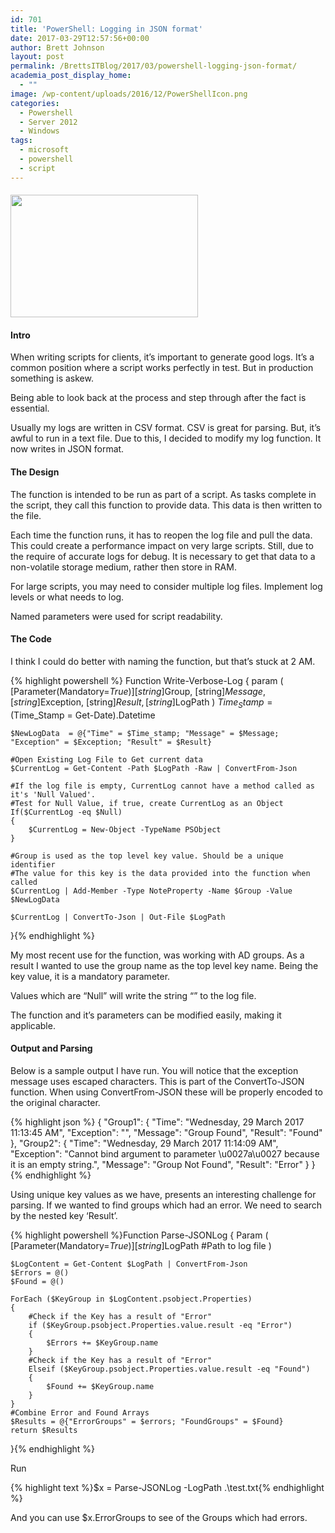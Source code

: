 ```yaml
---
id: 701
title: 'PowerShell: Logging in JSON format'
date: 2017-03-29T12:57:56+00:00
author: Brett Johnson
layout: post
permalink: /BrettsITBlog/2017/03/powershell-logging-json-format/
academia_post_display_home:
  - ""
image: /wp-content/uploads/2016/12/PowerShellIcon.png
categories:
  - Powershell
  - Server 2012
  - Windows
tags:
  - microsoft
  - powershell
  - script
---
```

#### <img class="alignnone size-medium wp-image-545" src="https://sdbrett.com/assets/images/2016/12/PowerShellIcon-300x196.png" alt="" width="300" height="196" srcset="https://sdbrett.com/assets/images2016/12/PowerShellIcon-300x196.png 300w, https://sdbrett.com/assets/images2016/12/PowerShellIcon-260x170.png 260w, https://sdbrett.com/assets/images2016/12/PowerShellIcon.png 391w" sizes="(max-width: 300px) 100vw, 300px" />

#### Intro

When writing scripts for clients, it&#8217;s important to generate good logs. It&#8217;s a common position where a script works perfectly in test. But in production something is askew.

Being able to look back at the process and step through after the fact is essential.

Usually my logs are written in CSV format. CSV is great for parsing. But, it&#8217;s awful to run in a text file. Due to this, I decided to modify my log function. It now writes in JSON format.

#### The Design

The function is intended to be run as part of a script. As tasks complete in the script, they call this function to provide data. This data is then written to the file.

Each time the function runs, it has to reopen the log file and pull the data. This could create a performance impact on very large scripts. Still, due to the require of accurate logs for debug. It is necessary to get that data to a non-volatile storage medium, rather then store in RAM.

For large scripts, you may need to consider multiple log files. Implement log levels or what needs to log.

Named parameters were used for script readability.

#### The Code

I think I could do better with naming the function, but that&#8217;s stuck at 2 AM.

{% highlight powershell %}
Function Write-Verbose-Log
    {
        param
        (
            [Parameter(Mandatory=$True)][string]$Group,
            [string]$Message,
            [string]$Exception,
			[string]$Result,
			[string]$LogPath
        )
    $Time_Stamp = ($Time_Stamp = Get-Date).Datetime
  
	$NewLogData  = @{"Time" = $Time_stamp; "Message" = $Message; "Exception" = $Exception; "Result" = $Result}
    
	#Open Existing Log File to Get current data
	$CurrentLog = Get-Content -Path $LogPath -Raw | ConvertFrom-Json

	#If the log file is empty, CurrentLog cannot have a method called as it's 'Null Valued'.
	#Test for Null Value, if true, create CurrentLog as an Object 
    If($CurrentLog -eq $Null)
    {
        $CurrentLog = New-Object -TypeName PSObject
    }	
	
	#Group is used as the top level key value. Should be a unique identifier
	#The value for this key is the data provided into the function when called
    $CurrentLog | Add-Member -Type NoteProperty -Name $Group -Value $NewLogData

    $CurrentLog | ConvertTo-Json | Out-File $LogPath
}{% endhighlight %}

My most recent use for the function, was working with AD groups. As a result I wanted to use the group name as the top level key name. Being the key value, it is a mandatory parameter.

Values which are &#8220;Null&#8221; will write the string &#8220;&#8221; to the log file.

The function and it&#8217;s parameters can be modified easily, making it applicable.

#### Output and Parsing

Below is a sample output I have run. You will notice that the exception message uses escaped characters. This is part of the ConvertTo-JSON function. When using ConvertFrom-JSON these will be properly encoded to the original character.

{% highlight json  %}
{
    "Group1":  {
                   "Time":  "Wednesday, 29 March 2017 11:13:45 AM",
                   "Exception":  "",
                   "Message":  "Group Found",
                   "Result":  "Found"
               },
    "Group2":  {
                   "Time":  "Wednesday, 29 March 2017 11:14:09 AM",
                   "Exception":  "Cannot bind argument to parameter \u0027a\u0027 because it is an empty string.",
                   "Message":  "Group Not Found",
                   "Result":  "Error"
               }
}{% endhighlight %}

Using unique key values as we have, presents an interesting challenge for parsing. If we wanted to find groups which had an error. We need to search by the nested key &#8216;Result&#8217;.

{% highlight powershell %}Function Parse-JSONLog
{
	Param
	(
	[Parameter(Mandatory=$True)][string]$LogPath #Path to log file
	)

	$LogContent = Get-Content $LogPath | ConvertFrom-Json
	$Errors = @()
    $Found = @()

	ForEach ($KeyGroup in $LogContent.psobject.Properties)
	{
        #Check if the Key has a result of "Error"
		if ($KeyGroup.psobject.Properties.value.result -eq "Error")
		{
			$Errors += $KeyGroup.name	
		}
        #Check if the Key has a result of "Error"
		Elseif ($KeyGroup.psobject.Properties.value.result -eq "Found")
		{
			$Found += $KeyGroup.name  
		}
	}
    #Combine Error and Found Arrays
    $Results = @{"ErrorGroups" = $errors; "FoundGroups" = $Found}
    return $Results
}{% endhighlight %}

Run

{% highlight text %}$x = Parse-JSONLog -LogPath .\test.txt{% endhighlight %}

And you can use $x.ErrorGroups to see of the Groups which had errors.

&nbsp;